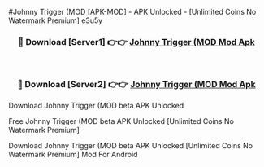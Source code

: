 #Johnny Trigger (MOD [APK-MOD] - APK Unlocked - [Unlimited Coins No Watermark Premium] e3u5y



<div align="center">

<h3>🔴 Download [Server1] 👉👉 <a href="https://momento.my/?title=Johnny_Trigger_(MOD">Johnny Trigger (MOD Mod Apk</a></h3><br>

<h3>🔴 Download [Server2] 👉👉 <a href="https://momento.my/?title=Johnny_Trigger_(MOD">Johnny Trigger (MOD Mod Apk</a></h3>
</div>



Download Johnny Trigger (MOD beta APK Unlocked

Free Johnny Trigger (MOD beta APK Unlocked [Unlimited Coins No Watermark Premium]

Download Johnny Trigger (MOD beta APK Unlocked [Unlimited Coins No Watermark Premium] Mod For Android
